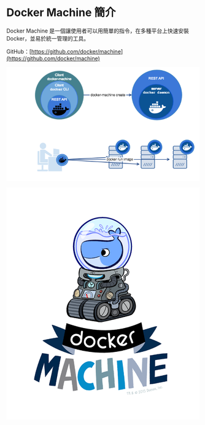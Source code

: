 # Docker Machine 簡介

Docker Machine 是一個讓使用者可以用簡單的指令，在多種平台上快速安裝 Docker，並易於統一管理的工具。

GitHub：[https://github.com/docker/machine](https://github.com/docker/machine)

![](/assets/machine.png)

![](/assets/docker_machine.png)

